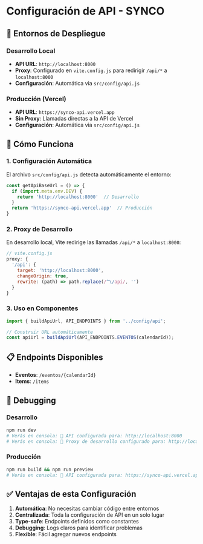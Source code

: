 # Configuración de API - SYNCO

## 🚀 Entornos de Despliegue

### Desarrollo Local
- **API URL**: `http://localhost:8000`
- **Proxy**: Configurado en `vite.config.js` para redirigir `/api/*` a `localhost:8000`
- **Configuración**: Automática via `src/config/api.js`

### Producción (Vercel)
- **API URL**: `https://synco-api.vercel.app`
- **Sin Proxy**: Llamadas directas a la API de Vercel
- **Configuración**: Automática via `src/config/api.js`

## 🔧 Cómo Funciona

### 1. Configuración Automática
El archivo `src/config/api.js` detecta automáticamente el entorno:
```javascript
const getApiBaseUrl = () => {
  if (import.meta.env.DEV) {
    return 'http://localhost:8000'  // Desarrollo
  }
  return 'https://synco-api.vercel.app'  // Producción
}
```

### 2. Proxy de Desarrollo
En desarrollo local, Vite redirige las llamadas `/api/*` a `localhost:8000`:
```javascript
// vite.config.js
proxy: {
  '/api': {
    target: 'http://localhost:8000',
    changeOrigin: true,
    rewrite: (path) => path.replace(/^\/api/, '')
  }
}
```

### 3. Uso en Componentes
```javascript
import { buildApiUrl, API_ENDPOINTS } from '../config/api';

// Construir URL automáticamente
const apiUrl = buildApiUrl(API_ENDPOINTS.EVENTOS(calendarId));
```

## 📋 Endpoints Disponibles

- **Eventos**: `/eventos/{calendarId}`
- **Items**: `/items`

## 🐛 Debugging

### Desarrollo
```bash
npm run dev
# Verás en consola: 🔗 API configurada para: http://localhost:8000
# Verás en consola: 🔄 Proxy de desarrollo configurado para: http://localhost:8000
```

### Producción
```bash
npm run build && npm run preview
# Verás en consola: 🔗 API configurada para: https://synco-api.vercel.app
```

## ✅ Ventajas de esta Configuración

1. **Automática**: No necesitas cambiar código entre entornos
2. **Centralizada**: Toda la configuración de API en un solo lugar
3. **Type-safe**: Endpoints definidos como constantes
4. **Debugging**: Logs claros para identificar problemas
5. **Flexible**: Fácil agregar nuevos endpoints
